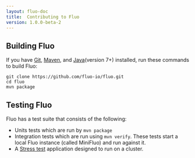 ```yaml
---
layout: fluo-doc
title:  Contributing to Fluo
version: 1.0.0-beta-2
---
```


Building Fluo
-------------

If you have [Git], [Maven], and [Java](version 7+) installed, run these commands
to build Fluo:

    git clone https://github.com/fluo-io/fluo.git
    cd fluo
    mvn package

Testing Fluo
------------

Fluo has a test suite that consists of the following:

* Units tests which are run by `mvn package`
* Integration tests which are run using `mvn verify`.  These tests start
a local Fluo instance (called MiniFluo) and run against it.
* A [Stress test][Stress] application designed to run on a cluster.

[Git]: http://git-scm.com/
[Java]: https://www.oracle.com/java/index.html
[Maven]: http://maven.apache.org/
[Stress]: https://github.com/fluo-io/fluo-stress
